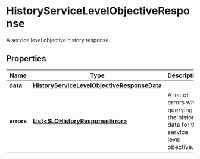 

# HistoryServiceLevelObjectiveResponse

A service level objective history response.
## Properties

Name | Type | Description | Notes
------------ | ------------- | ------------- | -------------
**data** | [**HistoryServiceLevelObjectiveResponseData**](HistoryServiceLevelObjectiveResponseData.md) |  | 
**errors** | [**List&lt;SLOHistoryResponseError&gt;**](SLOHistoryResponseError.md) | A list of errors while querying the history data for the service level obective. |  [optional]



